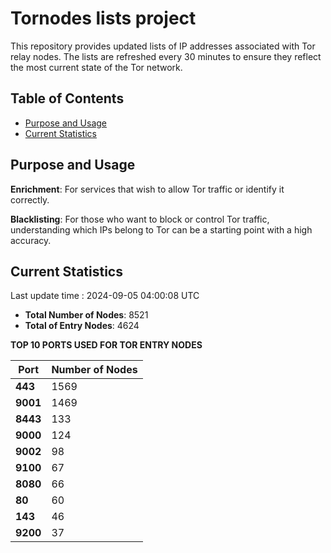 # Tornodes lists project

This repository provides updated lists of IP addresses associated with Tor relay nodes. The lists are refreshed every 30 minutes to ensure they reflect the most current state of the Tor network.

## Table of Contents

- [Purpose and Usage](#purpose-and-usage)
- [Current Statistics](#current-statistics)


## Purpose and Usage

**Enrichment**: For services that wish to allow Tor traffic or identify it correctly.

**Blacklisting**: For those who want to block or control Tor traffic, understanding which IPs belong to Tor can be a starting point with a high accuracy.

## Current Statistics

Last update time : 2024-09-05 04:00:08 UTC

- **Total Number of Nodes**: 8521
- **Total of Entry Nodes**: 4624

**TOP 10 PORTS USED FOR TOR ENTRY NODES**

| **Port** | **Number of Nodes** |
|------|-----------------|
| **443**   | 1569  |
| **9001**   | 1469  |
| **8443**   | 133  |
| **9000**   | 124  |
| **9002**   | 98  |
| **9100**   | 67  |
| **8080**   | 66  |
| **80**   | 60  |
| **143**   | 46  |
| **9200**   | 37  |

